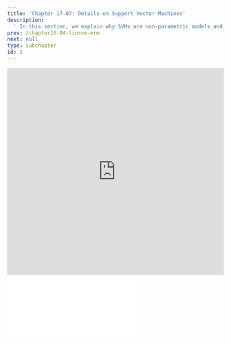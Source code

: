 ```yaml
---
title: 'Chapter 17.07: Details on Support Vector Machines'
description:
  ' In this section, we explain why SVMs are non-parametric models and discuss their role as universal consistent models. '
prev: /chapter16-04-linsvm-erm
next: null
type: subchapter
id: 1
---
```



<!-- Hier jetzt die neuen Links einpflegen -->


<exercise id="1" title="Video Lecture">
<iframe width="100%" height="480" src="https://www.youtube.com/embed/14_0A1a9XtQ" frameborder="0" allow="accelerometer; autoplay; encrypted-media; gyroscope; picture-in-picture" allowfullscreen></iframe>
</exercise>

<exercise id="2" title="Slides">
<object data="pdfs/17/slides-nonlinsvm-uniapprox.pdf" type="application/pdf" style="width:100%;height:480px">
    <embed src="pdfs/17/slides-nonlinsvm-uniapprox.pdf" type="application/pdf" />
</object>
</exercise>

